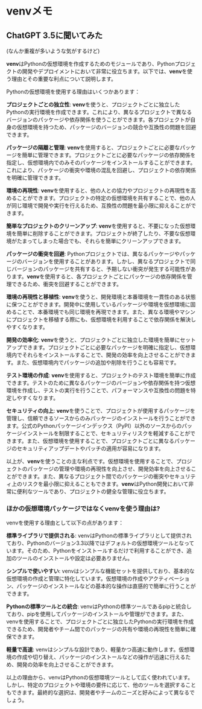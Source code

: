 # venvメモ

## ChatGPT 3.5に聞いてみた

(なんか重複が多いような気がするけど)

**venv**はPythonの仮想環境を作成するためのモジュールであり、Pythonプロジェクトの開発やデプロイメントにおいて非常に役立ちます。以下では、**venv**を使う理由とその重要な利点について説明します。

Pythonの仮想環境を使用する理由はいくつかあります：

**プロジェクトごとの独立性**: **venv**を使うと、プロジェクトごとに独立したPythonの実行環境を作成できます。これにより、異なるプロジェクトで異なるバージョンのパッケージや依存関係を使うことができます。各プロジェクトが自身の仮想環境を持つため、パッケージのバージョンの競合や互換性の問題を回避できます。

**パッケージの隔離と管理**: **venv**を使用すると、プロジェクトごとに必要なパッケージを簡単に管理できます。プロジェクトごとに必要なパッケージの依存関係を指定し、仮想環境内でのみそのパッケージをインストールすることができます。これにより、パッケージの衝突や環境の混乱を回避し、プロジェクトの依存関係を明確に管理できます。

**環境の再現性**: **venv**を使用すると、他の人との協力やプロジェクトの再現性を高めることができます。プロジェクトの特定の仮想環境を共有することで、他の人が同じ環境で開発や実行を行えるため、互換性の問題を最小限に抑えることができます。

**簡単なプロジェクトのクリーンアップ**: **venv**を使用すると、不要になった仮想環境を簡単に削除することができます。プロジェクトが終了したり、不要な仮想環境がたまってしまった場合でも、それらを簡単にクリーンアップできます。  
  
**パッケージの衝突を回避**: Pythonプロジェクトでは、異なるパッケージやパッケージのバージョンを使用することがあります。しかし、異なるプロジェクトで同じバージョンのパッケージを共有すると、予期しない衝突が発生する可能性があります。**venv**を使用すると、各プロジェクトごとにパッケージの依存関係を管理できるため、衝突を回避することができます。

**環境の再現性と移植性**: **venv**を使うと、開発環境と本番環境を一貫性のある状態に保つことができます。開発中に使用しているパッケージや環境を仮想環境に固めることで、本番環境でも同じ環境を再現できます。また、異なる環境やマシンにプロジェクトを移植する際にも、仮想環境を利用することで依存関係を解決しやすくなります。

**開発の効率化**: **venv**を使うと、プロジェクトごとに独立した環境を簡単にセットアップできます。プロジェクトごとに必要なパッケージを明確に指定し、仮想環境内でそれらをインストールすることで、開発の効率を向上させることができます。また、仮想環境内でパッケージの追加や削除を行うことも容易です。

**テスト環境の作成**: **venv**を使用すると、プロジェクトのテスト環境を簡単に作成できます。テストのために異なるパッケージのバージョンや依存関係を持つ仮想環境を作成し、テストの実行を行うことで、パフォーマンスや互換性の問題を特定しやすくなります。  
  
**セキュリティの向上**: **venv**を使うことで、プロジェクトが使用するパッケージを管理し、信頼できるソースからのみパッケージのインストールを行うことができます。公式のPythonパッケージインデックス（PyPI）以外のソースからのパッケージインストールを制限することで、セキュリティリスクを軽減することができます。また、仮想環境を使用することで、プロジェクトごとに異なるパッケージのセキュリティアップデートやパッチの適用が容易になります。

以上が、**venv**を使うことの主な利点です。仮想環境を使用することで、プロジェクトのパッケージの管理や環境の再現性を向上させ、開発効率を向上させることができます。また、異なるプロジェクト間でのパッケージの衝突やセキュリティ上のリスクを最小限に抑えることもできます。**venv**はPython開発において非常に便利なツールであり、プロジェクトの健全な管理に役立ちます。

### ほかの仮想環境パッケージではなくvenvを使う理由は?

venvを使用する理由として以下の点があります：

**標準ライブラリで提供される**: venvはPythonの標準ライブラリとして提供されており、Pythonのバージョン3.3以降ではデフォルトの仮想環境ツールとなっています。そのため、Pythonをインストールするだけで利用することができ、追加のツールのインストールや設定は必要ありません。

**シンプルで使いやすい**: venvはシンプルな機能セットを提供しており、基本的な仮想環境の作成と管理に特化しています。仮想環境の作成やアクティベーション、パッケージのインストールなどの基本的な操作は直感的で簡単に行うことができます。

**Pythonの標準ツールとの統合**: venvはPythonの標準ツールであるpipと統合しており、pipを使用してパッケージのインストールや管理ができます。また、venvを使用することで、プロジェクトごとに独立したPythonの実行環境を作成できるため、開発者やチーム間でのパッケージの共有や環境の再現性を簡単に確保できます。

**軽量で高速**: venvはシンプルな設計であり、軽量かつ高速に動作します。仮想環境の作成や切り替え、パッケージのインストールなどの操作が迅速に行えるため、開発の効率を向上させることができます。

以上の理由から、venvはPythonの仮想環境ツールとして広く使われています。しかし、特定のプロジェクトや環境の要件に応じて、他のツールを選択することもできます。最終的な選択は、開発者やチームのニーズと好みによって異なるでしょう。
